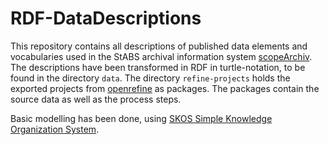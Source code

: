 # RDF-DataDescriptions
This repository contains all descriptions of published data elements and vocabularies used in the StABS archival information system [scopeArchiv](https://www.scope.ch). The descriptions have been transformed in RDF in turtle-notation, to be found in the directory `data`. The directory `refine-projects` holds the exported projects from [openrefine](http://openrefine.org/) as packages. The packages contain the source data as well as the process steps.

Basic modelling has been done, using [SKOS Simple Knowledge Organization System](https://www.w3.org/TR/skos-primer/).
